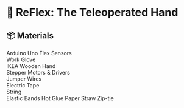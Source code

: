 # 🦾 ReFlex: The Teleoperated Hand 

## 📦 Materials
  Arduino Uno 
  Flex Sensors  
  Work Glove  
  IKEA Wooden Hand  
  Stepper Motors & Drivers  
  Jumper Wires   
  Electric Tape  
  String  
  Elastic Bands
  Hot Glue
  Paper Straw
  Zip-tie
  
